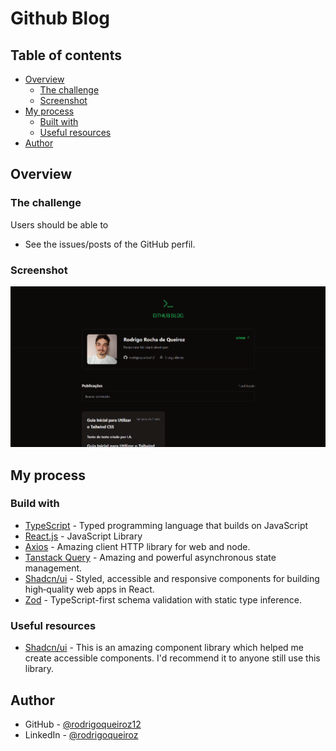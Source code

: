 # Github Blog

## Table of contents

- [Overview](#overview) 
  - [The challenge](#the-challenge)
  - [Screenshot](#screenshot)
- [My process](#my-proccess)
  - [Built with](#build-with)
  - [Useful resources](#useful-resources)
- [Author](#author)

## Overview

### The challenge

Users should be able to

- See the issues/posts of the GitHub perfil.

### Screenshot

![](./.github/preview.png)

## My process

### Build with

- [TypeScript](https://www.typescriptlang.org/) - Typed programming language that builds on JavaScript
- [React.js](https://react.dev/) - JavaScript Library
- [Axios](https://axios-http.com/) - Amazing client HTTP library for web and node. 
- [Tanstack Query](https://tanstack.com/query/v3/) - Amazing and powerful asynchronous state management. 
- [Shadcn/ui](https://ui.shadcn.com/) - Styled, accessible and responsive components for building high‑quality web apps in React.
- [Zod](https://zod.dev/) - TypeScript-first schema validation with static type inference.

### Useful resources

- [Shadcn/ui](https://ui.shadcn.com/) - This is an amazing component library which helped me create accessible components. I'd recommend it to anyone still use this library.

## Author

- GitHub - [@rodrigoqueiroz12](https://github.com/rodrigoqueiroz12)
- LinkedIn - [@rodrigoqueiroz](www.linkedin.com/in/rodrigo-queiroz-a113a9212)

